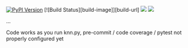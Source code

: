 
[![PyPI Version][pypi-image]][pypi-url]
[![Build Status][build-image]][build-url]
[![][stars-image]][stars-url]
[![][versions-image]][versions-url]

<!-- [![Code Coverage][coverage-image]][coverage-url]-->
...

<!-- Badges: -->
[pypi-image]: https://img.shields.io/pypi/v/knn-torch
[pypi-url]: https://pypi.org/project/knn-torch/
[stars-image]: https://img.shields.io/github/stars/yeok-c/knn-torch/
[stars-url]: https://github.com/Yeok-c/knn-torch/
[versions-image]: https://img.shields.io/pypi/pyversions/knn-torch/
[versions-url]: https://pypi.org/project/knn-torch/

Code works as you run knn.py, pre-commit / code coverage / pytest not properly configured yet

